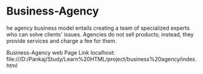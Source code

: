 # Business-Agency
he agency business model entails creating a team of specialized experts who can solve clients' issues. Agencies do not sell products; instead, they provide services and charge a fee for them.

Business-Agency web Page Link
localhost: file:///D:/Pankaj/Study/Learn%20HTML/project/business%20agency/index.html
